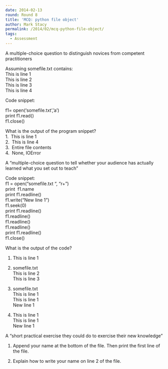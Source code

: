 ```yaml
---
date: 2014-02-13
round: Round 8
title: 'MCQ: python file object'
author: Mark Stacy
permalink: /2014/02/mcq-python-file-object/
tags:
  - Assessment
---
```

A multiple-choice question to distinguish novices from competent practitioners

Assuming somefile.txt contains:  
This is line 1  
This is line 2  
This is line 3  
This is line 4

Code snippet:

f1= open(‘somefile.txt’,’a’)  
print f1.read()  
f1.close()

What is the output of the program snippet?  
1.  This is line 1  
2.  This is line 4  
3.  Entire file contents  
4.  None, IOError

A “multiple-choice question to tell whether your audience has actually learned what you set out to teach”

Code snippet:  
f1 = open(&#8220;somefile.txt “, &#8220;r+&#8221;)  
print  f1.name  
print f1.readline()  
f1.write(“New line 1”)  
f1.seek(0)  
print f1.readline()  
f1.readline()  
f1.readline()  
f1.readline()  
print f1.readline()  
f1.close()

What is the output of the code?  
1. This is line 1

2. somefile.txt  
This is line 2  
This is line 3

3. somefile.txt  
This is line 1  
This is line 1  
New line 1

4. This is line 1  
This is line 1  
New line 1

A “short practical exercise they could do to exercise their new knowledge”

1. Append your name at the bottom of the file. Then print the first line of the file.

2. Explain how to write your name on line 2 of the file.
